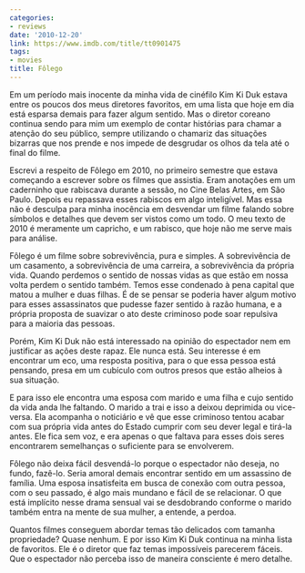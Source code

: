```yaml
---
categories:
- reviews
date: '2010-12-20'
link: https://www.imdb.com/title/tt0901475
tags:
- movies
title: Fôlego
---
```


Em um período mais inocente da minha vida de cinéfilo Kim Ki Duk estava entre os poucos dos meus diretores favoritos, em uma lista que hoje em dia está esparsa demais para fazer algum sentido. Mas o diretor coreano continua sendo para mim um exemplo de contar histórias para chamar a atenção do seu público, sempre utilizando o chamariz das situações bizarras que nos prende e nos impede de desgrudar os olhos da tela até o final do filme.

Escrevi a respeito de Fôlego em 2010, no primeiro semestre que estava começando a escrever sobre os filmes que assistia. Eram anotações em um caderninho que rabiscava durante a sessão, no Cine Belas Artes, em São Paulo. Depois eu repassava esses rabiscos em algo inteligível. Mas essa não é desculpa para minha inocência em desvendar um filme falando sobre símbolos e detalhes que devem ser vistos como um todo. O meu texto de 2010 é meramente um capricho, e um rabisco, que hoje não me serve mais para análise.

Fôlego é um filme sobre sobrevivência, pura e simples. A sobrevivência de um casamento, a sobrevivência de uma carreira, a sobrevivência da própria vida. Quando perdemos o sentido de nossas vidas as que estão em nossa volta perdem o sentido também. Temos esse condenado à pena capital que matou a mulher e duas filhas. É de se pensar se poderia haver algum motivo para esses assassinatos que pudesse fazer sentido à razão humana, e a própria proposta de suavizar o ato deste criminoso pode soar repulsiva para a maioria das pessoas.

Porém, Kim Ki Duk não está interessado na opinião do espectador nem em justificar as ações deste rapaz. Ele nunca está. Seu interesse é em encontrar um eco, uma resposta positiva, para o que essa pessoa está pensando, presa em um cubículo com outros presos que estão alheios à sua situação.

E para isso ele encontra uma esposa com marido e uma filha e cujo sentido da vida anda lhe faltando. O marido a trai e isso a deixou deprimida ou vice-versa. Ela acompanha o noticiário e vê que esse criminoso tentou acabar com sua própria vida antes do Estado cumprir com seu dever legal e tirá-la antes. Ele fica sem voz, e era apenas o que faltava para esses dois seres encontrarem semelhanças o suficiente para se envolverem.

Fôlego não deixa fácil desvendá-lo porque o espectador não deseja, no fundo, fazê-lo. Seria amoral demais encontrar sentido em um assassino de família. Uma esposa insatisfeita em busca de conexão com outra pessoa, com o seu passado, é algo mais mundano e fácil de se relacionar. O que está implícito nesse drama sensual vai se desdobrando conforme o marido também entra na mente de sua mulher, a entende, a perdoa.

Quantos filmes conseguem abordar temas tão delicados com tamanha propriedade? Quase nenhum. E por isso Kim Ki Duk continua na minha lista de favoritos. Ele é o diretor que faz temas impossíveis parecerem fáceis. Que o espectador não perceba isso de maneira consciente é mero detalhe.